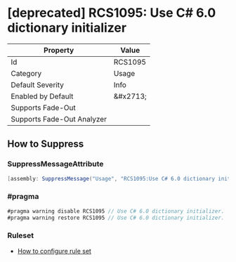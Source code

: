 # \[deprecated\] RCS1095: Use C\# 6\.0 dictionary initializer

| Property | Value |
| -------- | ----- |
| Id | RCS1095 |
| Category | Usage |
| Default Severity | Info |
| Enabled by Default | &\#x2713; |
| Supports Fade\-Out |  |
| Supports Fade\-Out Analyzer |  |

## How to Suppress

### SuppressMessageAttribute

```csharp
[assembly: SuppressMessage("Usage", "RCS1095:Use C# 6.0 dictionary initializer.", Justification = "<Pending>")]
```

### \#pragma

```csharp
#pragma warning disable RCS1095 // Use C# 6.0 dictionary initializer.
#pragma warning restore RCS1095 // Use C# 6.0 dictionary initializer.
```

### Ruleset

* [How to configure rule set](../HowToConfigureAnalyzers.md)
